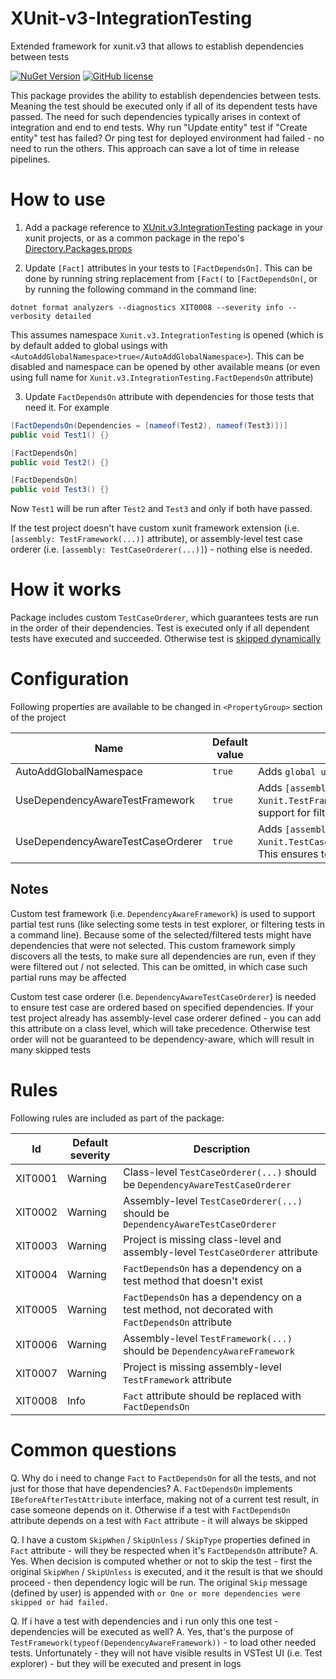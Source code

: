 <WIP>

# XUnit-v3-IntegrationTesting
Extended framework for xunit.v3 that allows to establish dependencies between tests

[![NuGet Version](https://img.shields.io/nuget/v/xunit.v3.integrationtesting.svg)](https://www.nuget.org/packages/xunit.v3.integrationtesting)
[![GitHub license](https://img.shields.io/github/license/olstakh/XUnit-v3-IntegrationTesting.svg)](https://github.com/olstakh/XUnit-v3-IntegrationTesting/blob/main/LICENSE)

This package provides the ability to establish dependencies between tests. Meaning the test should be executed only if all of its dependent tests have passed. The need for such dependencies typically arises in context of integration and end to end tests. Why run "Update entity" test if "Create entity" test has failed? Or ping test for deployed environment had failed - no need to run the others. This approach can save a lot of time in release pipelines.

# How to use

1. Add a package reference to [XUnit.v3.IntegrationTesting](https://www.nuget.org/xunit.v3.integrationTesting) package in your xunit projects, or as a common package in the repo's [Directory.Packages.props](https://github.com/olstakh/XUnit-v3-IntegrationTesting/blob/main/Directory.Build.props)

2. Update `[Fact]` attributes in your tests to `[FactDependsOn]`. This can be done by running string replacement from `[Fact(` to `[FactDependsOn(`, or by running the following command in the command line:

```
dotnet format analyzers --diagnostics XIT0008 --severity info --verbosity detailed
```

This assumes namespace `Xunit.v3.IntegrationTesting` is opened (which is by default added to global usings with `<AutoAddGlobalNamespace>true</AutoAddGlobalNamespace>`). This can be disabled and namespace can be opened by other available means (or even using full name for `Xunit.v3.IntegrationTesting.FactDependsOn` attribute)

3. Update `FactDependsOn` attribute with dependencies for those tests that need it. For example
```csharp
[FactDependsOn(Dependencies = [nameof(Test2), nameof(Test3)])]
public void Test1() {}

[FactDependsOn]
public void Test2() {}

[FactDependsOn]
public void Test3() {}
```
Now `Test1` will be run after `Test2` and `Test3` and only if both have passed.


If the test project doesn't have custom xunit framework extension (i.e. `[assembly: TestFramework(...)]` attribute), or assembly-level test case orderer (i.e. `[assembly: TestCaseOrderer(...)]`) - nothing else is needed.

# How it works
Package includes custom `TestCaseOrderer`, which guarantees tests are run in the order of their dependencies. Test is executed only if all dependent tests have executed and succeeded. Otherwise test is [skipped dynamically](https://xunit.net/docs/getting-started/v3/whats-new#dynamically-skippable-tests)

# Configuration

Following properties are available to be changed in `<PropertyGroup>` section of the project

| Name | Default value | Description |
|------|---------------|-------------|
| AutoAddGlobalNamespace | `true` | Adds `global using Xunit.v3.IntegrationTesting;` to the project |
| UseDependencyAwareTestFramework | `true` | Adds `[assembly: Xunit.TestFramework(Xunit.v3.IntegrationTesting.DependencyAwareFramework)]`. This adds support for filtered test runs |
| UseDependencyAwareTestCaseOrderer | `true` | Adds `[assembly: Xunit.TestCaseOrderer(typeof(Xunit.v3.IntegrationTesting.DependencyAwareTestCaseOrderer))]`. This ensures test ordering based on provided dependencies |

## Notes
Custom test framework (i.e. `DependencyAwareFramework`) is used to support partial test runs (like selecting some tests in test explorer, or filtering tests in a command line). Because some of the selected/filtered tests might have dependencies that were not selected. This custom framework simply discovers all the tests, to make sure all dependencies are run, even if they were filtered out / not selected. This can be omitted, in which case such partial runs may be affected

Custom test case orderer (i.e. `DependencyAwareTestCaseOrderer`) is needed to ensure test case are ordered based on specified dependencies. If your test project already has assembly-level case orderer defined - you can add this attribute on a class level, which will take precedence. Otherwise test order will not be guaranteed to be dependency-aware, which will result in many skipped tests

# Rules

Following rules are included as part of the package:

| Id      | Default severity | Description |
|---------|------------------|-------------|
| XIT0001 | Warning | Class-level `TestCaseOrderer(...)` should be `DependencyAwareTestCaseOrderer` |
| XIT0002 | Warning | Assembly-level `TestCaseOrderer(...)` should be `DependencyAwareTestCaseOrderer` |
| XIT0003 | Warning | Project is missing class-level and assembly-level `TestCaseOrderer` attribute |
| XIT0004 | Warning | `FactDependsOn` has a dependency on a test method that doesn't exist |
| XIT0005 | Warning | `FactDependsOn` has a dependency on a test method, not decorated with `FactDependsOn` attribute |
| XIT0006 | Warning | Assembly-level `TestFramework(...)` should be `DependencyAwareFramework` |
| XIT0007 | Warning | Project is missing assembly-level `TestFramework` attribute |
| XIT0008 | Info | `Fact` attribute should be replaced with `FactDependsOn` |

# Common questions

Q. Why do i need to change `Fact` to `FactDependsOn` for all the tests, and not just for those that have dependencies?
A. `FactDependsOn` implements `IBeforeAfterTestAttribute` interface, making not of a current test result, in case someone depends on it. Otherwise if a test with `FactDependsOn` attribute depends on a test with `Fact` attribute - it will always be skipped

Q. I have a custom `SkipWhen` / `SkipUnless` / `SkipType` properties defined in `Fact` attribute - will they be respected when it's `FactDependsOn` attribute?
A. Yes. When decision is computed whether or not to skip the test - first the original `SkipWhen` / `SkipUnless` is executed, and it the result is that we should proceed - then dependency logic will be run. The original `Skip` message (defined by user) is appended with `or One or more dependencies were skipped or had failed.`

Q. If i have a test with dependencies and i run only this one test - dependencies will be executed as well?
A. Yes, that's the purpose of `TestFramework(typeof(DependencyAwareFramework))` - to load other needed tests. Unfortunately - they will not have visible results in VSTest UI (i.e. Test explorer) - but they will be executed and present in logs
